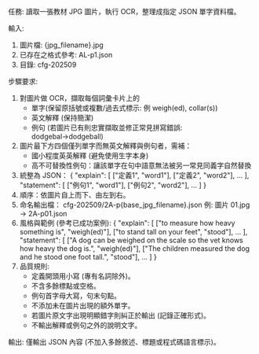 任務: 讀取一張教材 JPG 圖片，執行 OCR，整理成指定 JSON 單字資料檔。

輸入:
1. 圖片檔: {jpg_filename}.jpg
2. 已存在之格式參考: AL-p1.json
3. 目錄: cfg-202509

步驟要求:
1. 對圖片做 OCR，擷取每個詞彙卡片上的
   - 單字(保留原括號或複數/過去式標示: 例 weigh(ed), collar(s))
   - 英文解釋 (保持簡潔)
   - 例句 (若圖片已有則忠實擷取並修正常見拼寫錯誤: dodgebal→dodgeball)
2. 圖片最下方四個僅列單字而無英文解釋與例句者，需補：
   - 國小程度英英解釋 (避免使用生字本身)
   - 高不可替換性例句：讓該單字在句中語意無法被另一常見同義字自然替換
3. 統整為 JSON：
{
  "explain": [
    ["定義1", "word1"],
    ["定義2", "word2"],
    ...
  ],
  "statement": [
    ["例句1", "word1"],
    ["例句2", "word2"],
    ...
  ]
}
4. 順序：依圖片自上而下、由左到右。
5. 命名輸出檔：
   cfg-202509/2A-p{base_jpg_filename}.json
   例: 圖片 01.jpg → 2A-p01.json
6. 風格與範例 (參考已成功案例):
{
  "explain": [
    ["to measure how heavy something is", "weigh(ed)"],
    ["to stand tall on your feet", "stood"],
    ...
  ],
  "statement": [
    ["A dog can be weighed on the scale so the vet knows how heavy the dog is.", "weigh(ed)"],
    ["The children measured the dog and he stood one foot tall.", "stood"],
    ...
  ]
}
7. 品質規則:
   - 定義開頭用小寫 (專有名詞除外)。
   - 不含多餘標點或空格。
   - 例句首字母大寫，句末句點。
   - 不添加未在圖片出現的額外單字。
   - 若圖片原文字出現明顯錯字則糾正於輸出 (記錄正確形式)。
   - 不輸出解釋或例句之外的說明文字。

輸出: 僅輸出 JSON 內容 (不加入多餘敘述、標題或程式碼語言標示)。